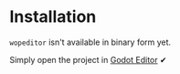 # Installation

`wopeditor` isn't available in binary form yet.

Simply open the project in [Godot Editor](https://godotengine.org/download) ✔
